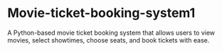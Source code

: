 # Movie-ticket-booking-system1
A Python-based movie ticket booking system that allows users to view movies, select showtimes, choose seats, and book tickets with ease.
